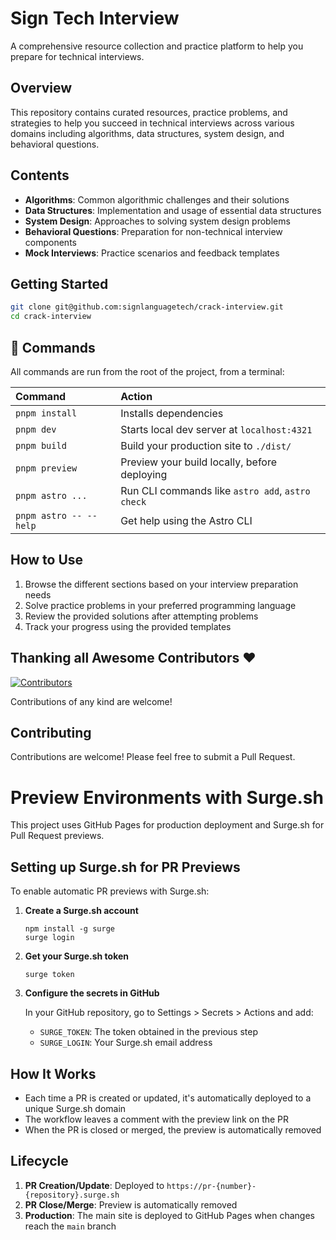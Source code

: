 # Sign Tech Interview

A comprehensive resource collection and practice platform to help you prepare for technical interviews.

## Overview

This repository contains curated resources, practice problems, and strategies to help you succeed in technical interviews across various domains including algorithms, data structures, system design, and behavioral questions.

## Contents

- **Algorithms**: Common algorithmic challenges and their solutions
- **Data Structures**: Implementation and usage of essential data structures
- **System Design**: Approaches to solving system design problems
- **Behavioral Questions**: Preparation for non-technical interview components
- **Mock Interviews**: Practice scenarios and feedback templates

## Getting Started

```bash
git clone git@github.com:signlanguagetech/crack-interview.git
cd crack-interview
```

## 🧞 Commands

All commands are run from the root of the project, from a terminal:

| Command                | Action                                           |
| :--------------------- | :----------------------------------------------- |
| `pnpm install`         | Installs dependencies                            |
| `pnpm dev`             | Starts local dev server at `localhost:4321`      |
| `pnpm build`           | Build your production site to `./dist/`          |
| `pnpm preview`         | Preview your build locally, before deploying     |
| `pnpm astro ...`       | Run CLI commands like `astro add`, `astro check` |
| `pnpm astro -- --help` | Get help using the Astro CLI                     |

## How to Use

1. Browse the different sections based on your interview preparation needs
2. Solve practice problems in your preferred programming language
3. Review the provided solutions after attempting problems
4. Track your progress using the provided templates
## Thanking all Awesome Contributors :heart:

[![Contributors](https://contrib.rocks/image?repo=signlanguagetech/crack-interview)](https://github.com/signlanguagetech/crack-interview/graphs/contributors)

Contributions of any kind are welcome!

## Contributing

Contributions are welcome! Please feel free to submit a Pull Request.

# Preview Environments with Surge.sh

This project uses GitHub Pages for production deployment and Surge.sh for Pull Request previews.

## Setting up Surge.sh for PR Previews

To enable automatic PR previews with Surge.sh:

1. **Create a Surge.sh account**
   ```
   npm install -g surge
   surge login
   ```

2. **Get your Surge.sh token**
   ```
   surge token
   ```

3. **Configure the secrets in GitHub**
   
   In your GitHub repository, go to Settings > Secrets > Actions and add:
   
   - `SURGE_TOKEN`: The token obtained in the previous step
   - `SURGE_LOGIN`: Your Surge.sh email address

## How It Works

- Each time a PR is created or updated, it's automatically deployed to a unique Surge.sh domain
- The workflow leaves a comment with the preview link on the PR
- When the PR is closed or merged, the preview is automatically removed

## Lifecycle

1. **PR Creation/Update**: Deployed to `https://pr-{number}-{repository}.surge.sh`
2. **PR Close/Merge**: Preview is automatically removed
3. **Production**: The main site is deployed to GitHub Pages when changes reach the `main` branch
